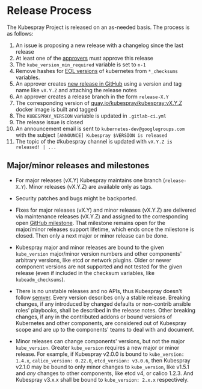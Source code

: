 # Release Process

The Kubespray Project is released on an as-needed basis. The process is as follows:

1. An issue is proposing a new release with a changelog since the last release
2. At least one of the [approvers](OWNERS_ALIASES) must approve this release
3. The `kube_version_min_required` variable is set to `n-1`
4. Remove hashes for [EOL versions](https://github.com/kubernetes/sig-release/blob/master/releases/patch-releases.md) of kubernetes from `*_checksums` variables.
5. An approver creates [new release in GitHub](https://github.com/kubernetes-sigs/kubespray/releases/new) using a version and tag name like `vX.Y.Z` and attaching the release notes
6. An approver creates a release branch in the form `release-X.Y`
7. The corresponding version of [quay.io/kubespray/kubespray:vX.Y.Z](https://quay.io/repository/kubespray/kubespray) docker image is built and tagged
8. The `KUBESPRAY_VERSION` variable is updated in `.gitlab-ci.yml`
9. The release issue is closed
10. An announcement email is sent to `kubernetes-dev@googlegroups.com` with the subject `[ANNOUNCE] Kubespray $VERSION is released`
11. The topic of the #kubespray channel is updated with `vX.Y.Z is released! | ...`

## Major/minor releases and milestones

* For major releases (vX.Y) Kubespray maintains one branch (`release-X.Y`). Minor releases (vX.Y.Z) are available only as tags.

* Security patches and bugs might be backported.

* Fixes for major releases (vX.Y) and minor releases (vX.Y.Z) are delivered
  via maintenance releases (vX.Y.Z) and assigned to the corresponding open
  [GitHub milestone](https://github.com/kubernetes-sigs/kubespray/milestones).
  That milestone remains open for the major/minor releases support lifetime,
  which ends once the milestone is closed. Then only a next major or minor release
  can be done.

* Kubespray major and minor releases are bound to the given `kube_version` major/minor
  version numbers and other components' arbitrary versions, like etcd or network plugins.
  Older or newer component versions are not supported and not tested for the given
  release (even if included in the checksum variables, like `kubeadm_checksums`).

* There is no unstable releases and no APIs, thus Kubespray doesn't follow
  [semver](https://semver.org/). Every version describes only a stable release.
  Breaking changes, if any introduced by changed defaults or non-contrib ansible roles'
  playbooks, shall be described in the release notes. Other breaking changes, if any in
  the contributed addons or bound versions of Kubernetes and other components, are
  considered out of Kubespray scope and are up to the components' teams to deal with and
  document.

* Minor releases can change components' versions, but not the major `kube_version`.
  Greater `kube_version` requires a new major or minor release. For example, if Kubespray v2.0.0
  is bound to `kube_version: 1.4.x`, `calico_version: 0.22.0`, `etcd_version: v3.0.6`,
  then Kubespray v2.1.0 may be bound to only minor changes to `kube_version`, like v1.5.1
  and *any* changes to other components, like etcd v4, or calico 1.2.3.
  And Kubespray v3.x.x shall be bound to `kube_version: 2.x.x` respectively.

